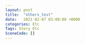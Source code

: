```yaml
---
layout: post
title:  "others_test"
date:   2021-02-07 03:00:00 +0000
categories: Etc
Tags: Story Etc
SceneCode: []
---
```

